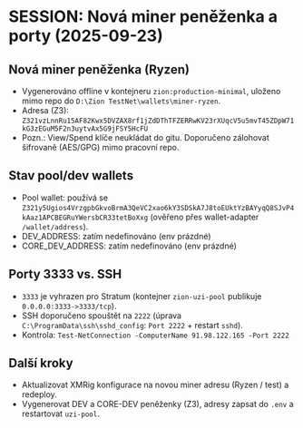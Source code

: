 # SESSION: Nová miner peněženka a porty (2025-09-23)

## Nová miner peněženka (Ryzen)
- Vygenerováno offline v kontejneru `zion:production-minimal`, uloženo mimo repo do `D:\Zion TestNet\wallets\miner-ryzen`.
- Adresa (Z3): `Z321vzLnnRu15AF82Kwx5DVZAX8rf1jZdDThTFZERRwKV23rXUqcV5u5mvT45ZDpW71kG3zEGuM5F2n3uytvAx5G9jFSY5HcFU`
- Pozn.: View/Spend klíče neukládat do gitu. Doporučeno zálohovat šifrovaně (AES/GPG) mimo pracovní repo.

## Stav pool/dev wallets
- Pool wallet: používá se `Z321y5Ugios4VrzgpbGkvoBrmA3QeVC2xao6kY3SDSkA7J8toEUktYzBAYyqQ8SJvP4kAaz1APCBEGRuYWersbCR33tetBoXxg` (ověřeno přes wallet-adapter `/wallet/address`).
- DEV_ADDRESS: zatím nedefinováno (env prázdné)
- CORE_DEV_ADDRESS: zatím nedefinováno (env prázdné)

## Porty 3333 vs. SSH
- `3333` je vyhrazen pro Stratum (kontejner `zion-uzi-pool` publikuje `0.0.0.0:3333->3333/tcp`).
- SSH doporučeno spouštět na `2222` (úprava `C:\ProgramData\ssh\sshd_config`: `Port 2222` + restart `sshd`).
- Kontrola: `Test-NetConnection -ComputerName 91.98.122.165 -Port 2222`

## Další kroky
- Aktualizovat XMRig konfigurace na novou miner adresu (Ryzen / test) a redeploy.
- Vygenerovat DEV a CORE-DEV peněženky (Z3), adresy zapsat do `.env` a restartovat `uzi-pool`.
